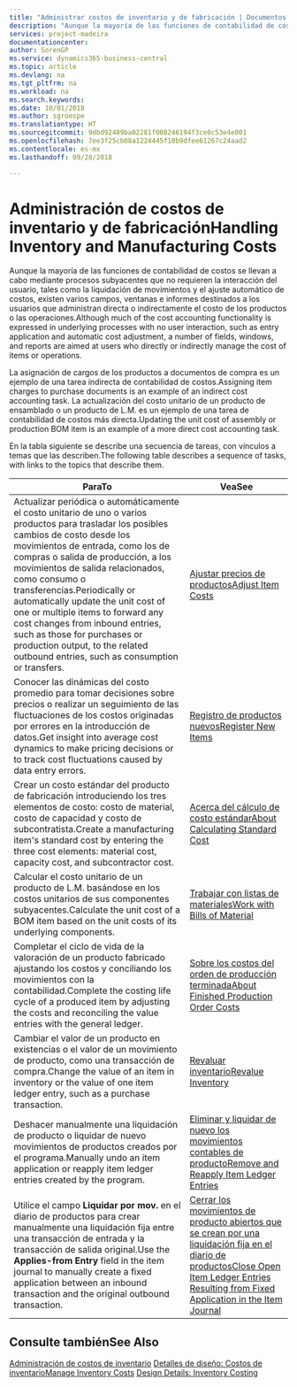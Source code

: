 ```yaml
---
title: "Administrar costos de inventario y de fabricación | Documentos de Microsoft"
description: "Aunque la mayoría de las funciones de contabilidad de costos se llevan a cabo mediante procesos subyacentes que no requieren la interacción del usuario, tales como la liquidación de movimientos y el ajuste automático de costos, existen varios campos, ventanas e informes destinados a los usuarios que administran directa o indirectamente el costo de los productos o las operaciones."
services: project-madeira
documentationcenter: 
author: SorenGP
ms.service: dynamics365-business-central
ms.topic: article
ms.devlang: na
ms.tgt_pltfrm: na
ms.workload: na
ms.search.keywords: 
ms.date: 10/01/2018
ms.author: sgroespe
ms.translationtype: HT
ms.sourcegitcommit: 9dbd92409ba02281f008246194f3ce0c53e4e001
ms.openlocfilehash: 7ee3f25cb08a1224445f10b9dfee61267c24aad2
ms.contentlocale: es-mx
ms.lasthandoff: 09/28/2018

---
```

# <a name="handling-inventory-and-manufacturing-costs"></a><span data-ttu-id="0ccc8-103">Administración de costos de inventario y de fabricación</span><span class="sxs-lookup"><span data-stu-id="0ccc8-103">Handling Inventory and Manufacturing Costs</span></span>
<span data-ttu-id="0ccc8-104">Aunque la mayoría de las funciones de contabilidad de costos se llevan a cabo mediante procesos subyacentes que no requieren la interacción del usuario, tales como la liquidación de movimientos y el ajuste automático de costos, existen varios campos, ventanas e informes destinados a los usuarios que administran directa o indirectamente el costo de los productos o las operaciones.</span><span class="sxs-lookup"><span data-stu-id="0ccc8-104">Although much of the cost accounting functionality is expressed in underlying processes with no user interaction, such as entry application and automatic cost adjustment, a number of fields, windows, and reports are aimed at users who directly or indirectly manage the cost of items or operations.</span></span>  

 <span data-ttu-id="0ccc8-105">La asignación de cargos de los productos a documentos de compra es un ejemplo de una tarea indirecta de contabilidad de costos.</span><span class="sxs-lookup"><span data-stu-id="0ccc8-105">Assigning item charges to purchase documents is an example of an indirect cost accounting task.</span></span> <span data-ttu-id="0ccc8-106">La actualización del costo unitario de un producto de ensamblado o un producto de L.M. es un ejemplo de una tarea de contabilidad de costos más directa.</span><span class="sxs-lookup"><span data-stu-id="0ccc8-106">Updating the unit cost of assembly or production BOM item is an example of a more direct cost accounting task.</span></span>  

 <span data-ttu-id="0ccc8-107">En la tabla siguiente se describe una secuencia de tareas, con vínculos a temas que las describen.</span><span class="sxs-lookup"><span data-stu-id="0ccc8-107">The following table describes a sequence of tasks, with links to the topics that describe them.</span></span>   

|<span data-ttu-id="0ccc8-108">**Para**</span><span class="sxs-lookup"><span data-stu-id="0ccc8-108">**To**</span></span>|<span data-ttu-id="0ccc8-109">**Vea**</span><span class="sxs-lookup"><span data-stu-id="0ccc8-109">**See**</span></span>|  
|------------|-------------|  
|<span data-ttu-id="0ccc8-110">Actualizar periódica o automáticamente el costo unitario de uno o varios productos para trasladar los posibles cambios de costo desde los movimientos de entrada, como los de compras o salida de producción, a los movimientos de salida relacionados, como consumo o transferencias.</span><span class="sxs-lookup"><span data-stu-id="0ccc8-110">Periodically or automatically update the unit cost of one or multiple items to forward any cost changes from inbound entries, such as those for purchases or production output, to the related outbound entries, such as consumption or transfers.</span></span>|[<span data-ttu-id="0ccc8-111">Ajustar precios de productos</span><span class="sxs-lookup"><span data-stu-id="0ccc8-111">Adjust Item Costs</span></span>](inventory-how-adjust-item-costs.md)|  
|<span data-ttu-id="0ccc8-112">Conocer las dinámicas del costo promedio para tomar decisiones sobre precios o realizar un seguimiento de las fluctuaciones de los costos originadas por errores en la introducción de datos.</span><span class="sxs-lookup"><span data-stu-id="0ccc8-112">Get insight into average cost dynamics to make pricing decisions or to track cost fluctuations caused by data entry errors.</span></span>|[<span data-ttu-id="0ccc8-113">Registro de productos nuevos</span><span class="sxs-lookup"><span data-stu-id="0ccc8-113">Register New Items</span></span>](inventory-how-register-new-items.md)|  
|<span data-ttu-id="0ccc8-114">Crear un costo estándar del producto de fabricación introduciendo los tres elementos de costo: costo de material, costo de capacidad y costo de subcontratista.</span><span class="sxs-lookup"><span data-stu-id="0ccc8-114">Create a manufacturing item's standard cost by entering the three cost elements: material cost, capacity cost, and subcontractor cost.</span></span>|[<span data-ttu-id="0ccc8-115">Acerca del cálculo de costo estándar</span><span class="sxs-lookup"><span data-stu-id="0ccc8-115">About Calculating Standard Cost</span></span>](finance-about-calculating-standard-cost.md)|  
|<span data-ttu-id="0ccc8-116">Calcular el costo unitario de un producto de L.M. basándose en los costos unitarios de sus componentes subyacentes.</span><span class="sxs-lookup"><span data-stu-id="0ccc8-116">Calculate the unit cost of a BOM item based on the unit costs of its underlying components.</span></span>|[<span data-ttu-id="0ccc8-117">Trabajar con listas de materiales</span><span class="sxs-lookup"><span data-stu-id="0ccc8-117">Work with Bills of Material</span></span>](inventory-how-work-BOMs.md)|  
|<span data-ttu-id="0ccc8-118">Completar el ciclo de vida de la valoración de un producto fabricado ajustando los costos y conciliando los movimientos con la contabilidad.</span><span class="sxs-lookup"><span data-stu-id="0ccc8-118">Complete the costing life cycle of a produced item by adjusting the costs and reconciling the value entries with the general ledger.</span></span>|[<span data-ttu-id="0ccc8-119">Sobre los costos del orden de producción terminada</span><span class="sxs-lookup"><span data-stu-id="0ccc8-119">About Finished Production Order Costs</span></span>](finance-about-finished-production-order-costs.md)|  
|<span data-ttu-id="0ccc8-120">Cambiar el valor de un producto en existencias o el valor de un movimiento de producto, como una transacción de compra.</span><span class="sxs-lookup"><span data-stu-id="0ccc8-120">Change the value of an item in inventory or the value of one item ledger entry, such as a purchase transaction.</span></span>|[<span data-ttu-id="0ccc8-121">Revaluar inventario</span><span class="sxs-lookup"><span data-stu-id="0ccc8-121">Revalue Inventory</span></span>](inventory-how-revalue-inventory.md)|
|<span data-ttu-id="0ccc8-122">Deshacer manualmente una liquidación de producto o liquidar de nuevo movimientos de productos creados por el programa.</span><span class="sxs-lookup"><span data-stu-id="0ccc8-122">Manually undo an item application or reapply item ledger entries created by the program.</span></span>|[<span data-ttu-id="0ccc8-123">Eliminar y liquidar de nuevo los movimientos contables de producto</span><span class="sxs-lookup"><span data-stu-id="0ccc8-123">Remove and Reapply Item Ledger Entries</span></span>](finance-how-to-remove-and-reapply-item-entries.md)|  
|<span data-ttu-id="0ccc8-124">Utilice el campo **Liquidar por mov.** en el diario de productos para crear manualmente una liquidación fija entre una transacción de entrada y la transacción de salida original.</span><span class="sxs-lookup"><span data-stu-id="0ccc8-124">Use the **Applies-from Entry** field in the item journal to manually create a fixed application between an inbound transaction and the original outbound transaction.</span></span>|[<span data-ttu-id="0ccc8-125">Cerrar los movimientos de producto abiertos que se crean por una liquidación fija en el diario de productos</span><span class="sxs-lookup"><span data-stu-id="0ccc8-125">Close Open Item Ledger Entries Resulting from Fixed Application in the Item Journal</span></span>](finance-how-to-close-open-item-ledger-entries-resulting-from-fixed-application-in-the-item-journal.md)|  

## <a name="see-also"></a><span data-ttu-id="0ccc8-126">Consulte también</span><span class="sxs-lookup"><span data-stu-id="0ccc8-126">See Also</span></span>  
<span data-ttu-id="0ccc8-127">[Administración de costos de inventario](finance-manage-inventory-costs.md)
[Detalles de diseño: Costos de inventario](design-details-inventory-costing.md)</span><span class="sxs-lookup"><span data-stu-id="0ccc8-127">[Manage Inventory Costs](finance-manage-inventory-costs.md)
[Design Details: Inventory Costing](design-details-inventory-costing.md)</span></span>

